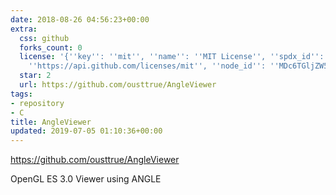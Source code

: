 ```yaml
---
date: 2018-08-26 04:56:23+00:00
extra:
  css: github
  forks_count: 0
  license: '{''key'': ''mit'', ''name'': ''MIT License'', ''spdx_id'': ''MIT'', ''url'':
    ''https://api.github.com/licenses/mit'', ''node_id'': ''MDc6TGljZW5zZTEz''}'
  star: 2
  url: https://github.com/ousttrue/AngleViewer
tags:
- repository
- C
title: AngleViewer
updated: 2019-07-05 01:10:36+00:00
---
```


<https://github.com/ousttrue/AngleViewer>

OpenGL ES 3.0  Viewer using ANGLE
